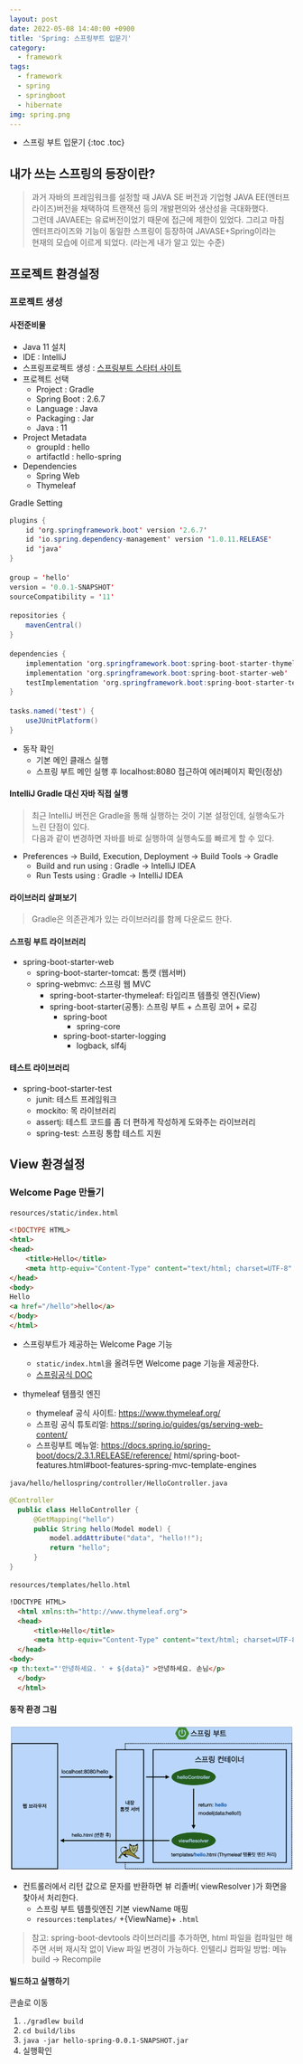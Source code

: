 ```yaml
---
layout: post
date: 2022-05-08 14:40:00 +0900
title: 'Spring: 스프링부트 입문기'
category:
  - framework
tags:
  - framework
  - spring
  - springboot
  - hibernate
img: spring.png
---
```


- 스프링 부트 입문기
{:toc .toc}

## 내가 쓰는 스프링의 등장이란?
> 과거 자바의 프레임워크를 설정할 때 JAVA SE 버전과 기업형 JAVA EE(엔터프라이즈)버전을 채택하여 트랜잭션 등의 개발편의와 생산성을 극대화했다.   
> 그런데 JAVAEE는 유료버전이었기 때문에 접근에 제한이 있었다. 그리고 마침 엔터프라이즈와 기능이 동일한 스프링이 등장하여 JAVASE+Spring이라는  
> 현재의 모습에 이르게 되었다. (라는게 내가 알고 있는 수준)

## 프로젝트 환경설정

### 프로젝트 생성
#### 사전준비물
- Java 11 설치
- IDE : IntelliJ
- 스프링프로젝트 생성 : [스프링부트 스타터 사이트](https://start.spring.io)
- 프로젝트 선택
  - Project : Gradle
  - Spring Boot : 2.6.7
  - Language : Java
  - Packaging : Jar
  - Java : 11
- Project Metadata
  - groupId : hello
  - artifactId : hello-spring
- Dependencies
  - Spring Web
  - Thymeleaf

Gradle Setting
```java
plugins {
	id 'org.springframework.boot' version '2.6.7'
	id 'io.spring.dependency-management' version '1.0.11.RELEASE'
	id 'java'
}

group = 'hello'
version = '0.0.1-SNAPSHOT'
sourceCompatibility = '11'

repositories {
	mavenCentral()
}

dependencies {
	implementation 'org.springframework.boot:spring-boot-starter-thymeleaf'
	implementation 'org.springframework.boot:spring-boot-starter-web'
	testImplementation 'org.springframework.boot:spring-boot-starter-test'
}

tasks.named('test') {
	useJUnitPlatform()
}

```

- 동작 확인
    - 기본 메인 클래스 실행
    - 스프링 부트 메인 실행 후 localhost:8080 접근하여 에러페이지 확인(정상)

#### IntelliJ Gradle 대신 자바 직접 실행
> 최근 IntelliJ 버전은 Gradle을 통해 실행하는 것이 기본 설정인데, 실행속도가 느린 단점이 있다.  
> 다음과 같이 변경하면 자바를 바로 실행하여 실행속도를 빠르게 할 수 있다.

- Preferences -> Build, Execution, Deployment -> Build Tools -> Gradle
    - Build and run using : Gradle -> IntelliJ IDEA
    - Run Tests using : Gradle -> IntelliJ IDEA

#### 라이브러리 살펴보기
> Gradle은 의존관계가 있는 라이브러리를 함께 다운로드 한다.

#### 스프링 부트 라이브러리
- spring-boot-starter-web 
  - spring-boot-starter-tomcat: 톰캣 (웹서버) 
  - spring-webmvc: 스프링 웹 MVC
    - spring-boot-starter-thymeleaf: 타임리프 템플릿 엔진(View) 
    - spring-boot-starter(공통): 스프링 부트 + 스프링 코어 + 로깅
      - spring-boot 
        - spring-core
      - spring-boot-starter-logging 
        - logback, slf4j
#### 테스트 라이브러리
- spring-boot-starter-test
  - junit: 테스트 프레임워크
  - mockito: 목 라이브러리
  - assertj: 테스트 코드를 좀 더 편하게 작성하게 도와주는 라이브러리 
  - spring-test: 스프링 통합 테스트 지원

## View 환경설정
### Welcome Page 만들기
`resources/static/index.html`
```html
<!DOCTYPE HTML>
<html>
<head>
    <title>Hello</title>
    <meta http-equiv="Content-Type" content="text/html; charset=UTF-8" />
</head>
<body>
Hello
<a href="/hello">hello</a>
</body>
</html>
```
- 스프링부트가 제공하는 Welcome Page 기능
  - `static/index.html`을 올려두면 Welcome page 기능을 제공한다.
  - [스프링공식 DOC](https://docs.spring.io/spring-boot/docs/2.3.1.RELEASE/reference/html/spring-boot-features.html#boot-features-spring-mvc-welcome-page)

- thymeleaf 템플릿 엔진
  - thymeleaf 공식 사이트: https://www.thymeleaf.org/
  - 스프링 공식 튜토리얼: https://spring.io/guides/gs/serving-web-content/
  - 스프링부트 메뉴얼: https://docs.spring.io/spring-boot/docs/2.3.1.RELEASE/reference/ html/spring-boot-features.html#boot-features-spring-mvc-template-engines

`java/hello/hellospring/controller/HelloController.java`
```java
@Controller
  public class HelloController {
      @GetMapping("hello")
      public String hello(Model model) {
          model.addAttribute("data", "hello!!");
          return "hello";
      }
}
```

`resources/templates/hello.html`
```html
!DOCTYPE HTML>
  <html xmlns:th="http://www.thymeleaf.org">
  <head>
      <title>Hello</title>
      <meta http-equiv="Content-Type" content="text/html; charset=UTF-8" />
  </head>
<body>
<p th:text="'안녕하세요. ' + ${data}" >안녕하세요. 손님</p>
  </body>
  </html>
```

#### 동작 환경 그림
![](/images/spring/Spring-Controller-ViewResolver.png)

- 컨트롤러에서 리턴 값으로 문자를 반환하면 뷰 리졸버( viewResolver )가 화면을 찾아서 처리한다.  
  - 스프링 부트 템플릿엔진 기본 viewName 매핑
  - `resources:templates/` +{ViewName}+ `.html`

> 참고: spring-boot-devtools 라이브러리를 추가하면, html 파일을 컴파일만 해주면 서버 재시작 없이 View 파일 변경이 가능하다.
> 인텔리J 컴파일 방법: 메뉴 build -> Recompile

#### 빌드하고 실행하기 
콘솔로 이동
1. `./gradlew build`
2. `cd build/libs`
3. `java -jar hello-spring-0.0.1-SNAPSHOT.jar`
4. 실행확인